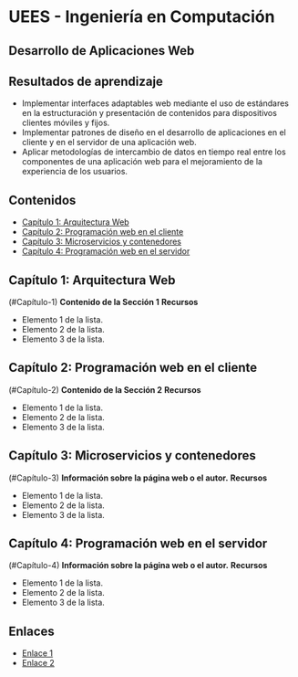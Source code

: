 # UEES - Ingeniería en Computación
## Desarrollo de Aplicaciones Web

## Resultados de aprendizaje

* Implementar interfaces adaptables web mediante el uso de estándares en la estructuración y presentación de contenidos para dispositivos clientes móviles y fijos.
* Implementar patrones de diseño en el desarrollo de aplicaciones en el cliente y en el servidor de una aplicación web.
* Aplicar metodologías de intercambio de datos en tiempo real entre los componentes de una aplicación web para el mejoramiento de la experiencia de los usuarios.

## Contenidos

* [Capítulo 1: Arquitectura Web](#Capítulo-1)
* [Capítulo 2: Programación web en el cliente](#Capítulo-2)
* [Capítulo 3: Microservicios y contenedores](#Capítulo-3)
* [Capítulo 4: Programación web en el servidor](#Capítulo-4)


## Capítulo 1: Arquitectura Web
(#Capítulo-1)
**Contenido de la Sección 1**
**Recursos**

* Elemento 1 de la lista.
* Elemento 2 de la lista.
* Elemento 3 de la lista.

## Capítulo 2: Programación web en el cliente
(#Capítulo-2)
**Contenido de la Sección 2**
**Recursos**

* Elemento 1 de la lista.
* Elemento 2 de la lista.
* Elemento 3 de la lista.

## Capítulo 3: Microservicios y contenedores
(#Capítulo-3)
**Información sobre la página web o el autor.**
**Recursos**

* Elemento 1 de la lista.
* Elemento 2 de la lista.
* Elemento 3 de la lista.

## Capítulo 4: Programación web en el servidor
(#Capítulo-4)
**Información sobre la página web o el autor.**
**Recursos**

* Elemento 1 de la lista.
* Elemento 2 de la lista.
* Elemento 3 de la lista.
## Enlaces

* [Enlace 1](https://www.ejemplo.com)
* [Enlace 2](https://www.otroejemplo.com)
